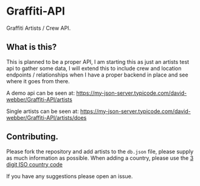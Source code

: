 # Graffiti-API
Graffiti Artists / Crew API. 

## What is this?
This is planned to be a proper API, I am starting this as just an artists test api to gather some data, I will extend this to include crew and location endpoints / relationships when I have a proper backend in place and see where it goes from there.

A demo api can be seen at:  https://my-json-server.typicode.com/david-webber/Graffiti-API/artists 

Single artists can be seen at: https://my-json-server.typicode.com/david-webber/Graffiti-API/artists/does

## Contributing.
Please fork the repository and add artists to the `db.json` file, please supply as much information as possible. When adding a country, please use the [3 digit ISO country code](https://en.wikipedia.org/wiki/ISO_3166-1_alpha-3#Current_codes)

If you have any suggestions please open an issue.
